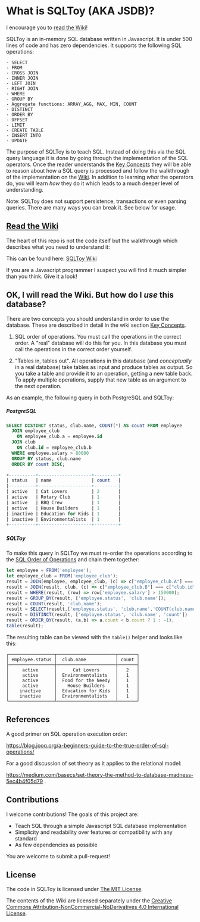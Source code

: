 # What is SQLToy (AKA JSDB)?

I encourage you to [read the Wiki](https://github.com/weinberg/SQLToy/wiki)!

SQLToy is an in-memory SQL database written in Javascript. It is under 500 lines of code and has zero dependencies. It supports the following SQL operations:

    - SELECT
    - FROM
    - CROSS JOIN
    - INNER JOIN
    - LEFT JOIN
    - RIGHT JOIN
    - WHERE
    - GROUP BY
    - Aggregate functions: ARRAY_AGG, MAX, MIN, COUNT
    - DISTINCT
    - ORDER BY
    - OFFSET
    - LIMIT
    - CREATE TABLE
    - INSERT INTO
    - UPDATE

The purpose of SQLToy is to teach SQL. Instead of doing this via the SQL query language it is done by going through the implementation of the SQL operators. Once the reader understands the [Key Concepts](https://github.com/weinberg/SQLToy/wiki/Two-Key-Concepts) they will be able to reason about how a SQL query is processed and follow the walkthrough of the implementation on the [Wiki](https://github.com/weinberg/SQLToy/wiki). In addition to learning _what_ the operators do, you will learn _how_ they do it which leads to a much deeper level of understanding.

Note: SQLToy does not support persistence, transactions or even parsing queries. There are many ways you can break it. See below for usage.

## [Read the Wiki](https://github.com/weinberg/SQLToy/wiki)

The heart of this repo is not the code itself but the walkthrough which describes what you need to understand it:

This can be found here: [SQLToy Wiki](https://github.com/weinberg/SQLToy/wiki)

If you are a Javascript programmer I suspect you will find it much simpler than you think. Give it a look!

## OK, I will read the Wiki. But how do I _use_ this database?

There are two concepts you should understand in order to use the database. These are described in detail in the wiki section [Key Concepts](https://github.com/weinberg/SQLToy/wiki/Two-Key-Concepts).

1. SQL order of operations. You must call the operations in the correct order. A "real" database will do this for you. In this database you must call the operations in the correct order yourself.

2. "Tables in, tables out". All operations in this database (and _conceptually_ in a real database) take tables as input and produce tables as output. So you take a table and provide it to an operation, getting a new table back.  To apply multiple operations, supply that new table as an argument to the next operation.

As an example, the following query in both PostgreSQL and SQLToy:

##### PostgreSQL
```SQL
SELECT DISTINCT status, club.name, COUNT(*) AS count FROM employee
  JOIN employee_club 
    ON employee_club.a = employee.id
  JOIN club
    ON club.id = employee_club.b
  WHERE employee.salary > 80000
  GROUP BY status, club.name
  ORDER BY count DESC;

+----------+--------------------+---------+
| status   | name               | count   |
|----------+--------------------+---------|
| active   | Cat Lovers         | 2       |
| active   | Rotary Club        | 1       |
| active   | BBQ Crew           | 1       |
| active   | House Builders     | 1       |
| inactive | Education for Kids | 1       |
| inactive | Environmentalists  | 1       |
+----------+--------------------+---------+
```

##### SQLToy

To make this query in SQLToy we must re-order the operations according to the [SQL Order of Operations](https://github.com/weinberg/SQLToy/wiki/Two-Key-Concepts) and chain them together:

```javascript
let employee = FROM('employee');
let employee_club = FROM('employee_club');
result = JOIN(employee, employee_club, (c) => c["employee_club.A"] === c["employee.id"]);
result = JOIN(result, club, (c) => c["employee_club.B"] === c["club.id"] );
result = WHERE(result, (row) => row['employee.salary'] > 150000);
result = GROUP_BY(result, ['employee.status', 'club.name']);
result = COUNT(result, 'club.name');
result = SELECT(result,['employee.status', 'club.name','COUNT(club.name)'],{'COUNT(club.name)': 'count'})
result = DISTINCT(result, ['employee.status', 'club.name', 'count'])
result = ORDER_BY(result, (a,b) => a.count < b.count ? 1 : -1);
table(result);
```

The resulting table can be viewed with the `table()` helper and looks like this:

```
┌─────────────────┬──────────────────────┬───────┐
│ employee.status │  club.name           │ count │
├─────────────────┼──────────────────────┼───────┤
│     active      │      Cat Lovers      │   2   │
│     active      │  Environmentalists   │   1   │
│     active      │  Food for the Needy  │   1   │
│     active      │    House Builders    │   1   │
│    inactive     │  Education for Kids  │   1   │
│    inactive     │  Environmentalists   │   1   │
└─────────────────┴──────────────────────┴───────┘
```

## References

A good primer on SQL operation execution order:

https://blog.jooq.org/a-beginners-guide-to-the-true-order-of-sql-operations/

For a good discussion of set theory as it applies to the relational model:

https://medium.com/basecs/set-theory-the-method-to-database-madness-5ec4b4f05d79 .

## Contributions

I welcome contributions! The goals of this project are:

- Teach SQL through a simple Javascript SQL database implementation
- Simplicity and readability over features or compatibility with any standard
- As few dependencies as possible

You are welcome to submit a pull-request!

## License

The code in SQLToy is licensed under [The MIT License](https://github.com/weinberg/SQLToy/blob/main/LICENSE).

The contents of the Wiki are licensed separately under the [Creative Commons Attribution-NonCommercial-NoDerivatives 4.0 International License](https://github.com/weinberg/SQLToy/wiki/LICENSE).

